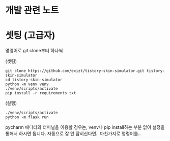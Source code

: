 # 개발 관련 노트


# 셋팅 (고급자)

명령어로 git clone부터 하나씩

(셋팅)
```console
git clone https://github.com/exizt/tistory-skin-simulator.git tistory-skin-simulator
cd tistory-skin-simulator
python -m venv venv
./venv/scripts/activate
pip install -r requirements.txt
```

(실행)
```console
./venv/scripts/activate
python -m flask run
```


pycharm 에디터의 터미널을 이용할 경우는, venv나 pip install하는 부분 없이 설정을 통해서 하시면 됩니다. 
자동으로 잘 안 잡히신다면.. 마찬가지로 명령어를..



